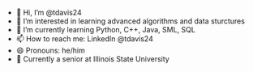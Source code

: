 - 👋 Hi, I’m @tdavis24
- 👀 I’m interested in learning advanced algorithms and data sturctures
- 🌱 I’m currently learning Python, C++, Java, SML, SQL
- 📫 How to reach me: LinkedIn @tdavis24
- 😄 Pronouns: he/him
- 🏫 Currently a senior at Illinois State University

<!---
tdavis24/tdavis24 is a ✨ special ✨ repository because its `README.md` (this file) appears on your GitHub profile.
You can click the Preview link to take a look at your changes.
--->

